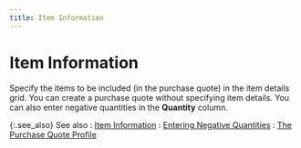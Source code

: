 ```yaml
---
title: Item Information
---
```


# Item Information


Specify the items to be included (in the purchase quote) in the item  details grid. You can create a purchase quote without specifying item  details. You can also enter negative quantities in the **Quantity**  column.


{:.see_also}
See also
: [Item Information]({{site.pp_baseurl}}/purc-proc/doc-profile/contents/item-info/item_information_pp.html)
: [Entering  Negative Quantities]({{site.pp_baseurl}}/purc-proc/doc-profile/contents/item-info/details/add-retrieve-items/entering_negative_quantities_in_purchase_documents.html)
: [The Purchase  Quote Profile]({{site.pp_baseurl}}/purc-proc/pqs/create-a-purchase-quote/the_purchase_quote_profile.html)
